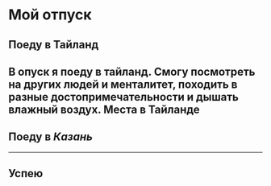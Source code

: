 # Мой отпуск

## Поеду в **Тайланд**
В опуск я поеду в тайланд. Смогу посмотреть на других людей и менталитет, походить в разные достопримечательности и дышать влажный воздух.
Места в Тайланде
---
## Поеду в **_Казань_**

---
## Успею